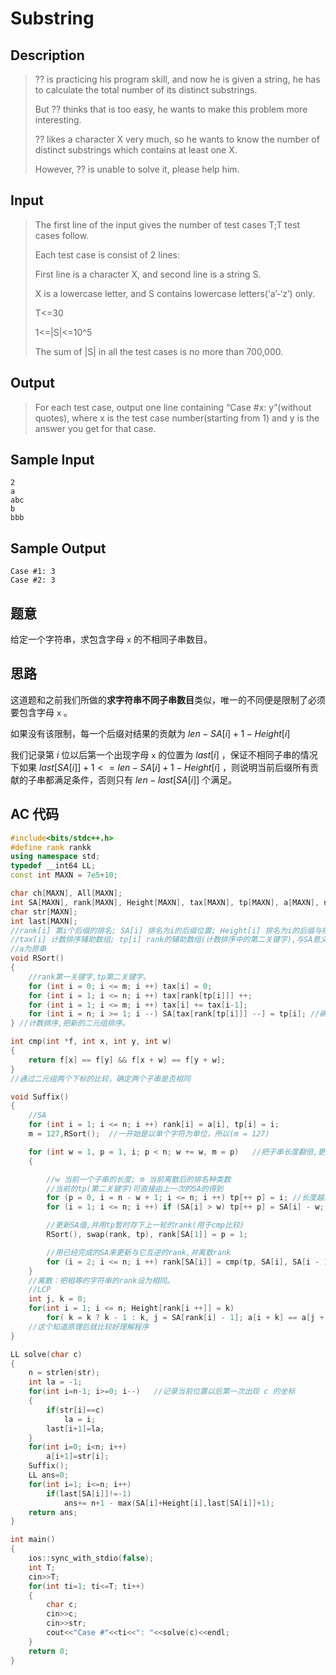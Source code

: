 # Substring

## **Description**

> ?? is practicing his program skill, and now he is given a string, he has to calculate the total number of its distinct substrings. 
>
> But ?? thinks that is too easy, he wants to make this problem more interesting. 
>
> ?? likes a character X very much, so he wants to know the number of distinct substrings which contains at least one X. 
>
> However, ?? is unable to solve it, please help him.



## **Input**

> The first line of the input gives the number of test cases T;T test cases follow. 
>
> Each test case is consist of 2 lines: 
>
> First line is a character X, and second line is a string S. 
>
> X is a lowercase letter, and S contains lowercase letters(‘a’-‘z’) only.
>
> T<=30 
>
> 1<=|S|<=10^5 
>
> The sum of |S| in all the test cases is no more than 700,000.



## **Output**

> For each test case, output one line containing “Case #x: y”(without quotes), where x is the test case number(starting from 1) and y is the answer you get for that case.



## **Sample Input**

    2 
    a 
    abc 
    b 
    bbb



## **Sample Output**

    Case #1: 3 
    Case #2: 3



## **题意**

给定一个字符串，求包含字母 `x` 的不相同子串数目。



## **思路**

这道题和之前我们所做的**求字符串不同子串数目**类似，唯一的不同便是限制了必须要包含字母 `x` 。

如果没有该限制，每一个后缀对结果的贡献为 $len-SA[i]+1-Height[i]$

我们记录第 $i$ 位以后第一个出现字母 `x` 的位置为 $last[i]$ ，保证不相同子串的情况下如果 $last[SA[i]]+1<=len-SA[i]+1-Height[i]$ ，则说明当前后缀所有贡献的子串都满足条件，否则只有 $len-last[SA[i]]$ 个满足。



## **AC 代码**

```cpp
#include<bits/stdc++.h>
#define rank rankk
using namespace std;
typedef __int64 LL;
const int MAXN = 7e5+10;

char ch[MAXN], All[MAXN];
int SA[MAXN], rank[MAXN], Height[MAXN], tax[MAXN], tp[MAXN], a[MAXN], n, m;
char str[MAXN];
int last[MAXN];
//rank[i] 第i个后缀的排名; SA[i] 排名为i的后缀位置; Height[i] 排名为i的后缀与排名为(i-1)的后缀的LCP
//tax[i] 计数排序辅助数组; tp[i] rank的辅助数组(计数排序中的第二关键字),与SA意义一样。
//a为原串
void RSort()
{
    //rank第一关键字,tp第二关键字。
    for (int i = 0; i <= m; i ++) tax[i] = 0;
    for (int i = 1; i <= n; i ++) tax[rank[tp[i]]] ++;
    for (int i = 1; i <= m; i ++) tax[i] += tax[i-1];
    for (int i = n; i >= 1; i --) SA[tax[rank[tp[i]]] --] = tp[i]; //确保满足第一关键字的同时，再满足第二关键字的要求
} //计数排序,把新的二元组排序。

int cmp(int *f, int x, int y, int w)
{
    return f[x] == f[y] && f[x + w] == f[y + w];
}
//通过二元组两个下标的比较，确定两个子串是否相同

void Suffix()
{
    //SA
    for (int i = 1; i <= n; i ++) rank[i] = a[i], tp[i] = i;
    m = 127,RSort();  //一开始是以单个字符为单位，所以(m = 127)

    for (int w = 1, p = 1, i; p < n; w += w, m = p)   //把子串长度翻倍,更新rank
    {

        //w 当前一个子串的长度; m 当前离散后的排名种类数
        //当前的tp(第二关键字)可直接由上一次的SA的得到
        for (p = 0, i = n - w + 1; i <= n; i ++) tp[++ p] = i; //长度越界,第二关键字为0
        for (i = 1; i <= n; i ++) if (SA[i] > w) tp[++ p] = SA[i] - w;

        //更新SA值,并用tp暂时存下上一轮的rank(用于cmp比较)
        RSort(), swap(rank, tp), rank[SA[1]] = p = 1;

        //用已经完成的SA来更新与它互逆的rank,并离散rank
        for (i = 2; i <= n; i ++) rank[SA[i]] = cmp(tp, SA[i], SA[i - 1], w) ? p : ++ p;
    }
    //离散：把相等的字符串的rank设为相同。
    //LCP
    int j, k = 0;
    for(int i = 1; i <= n; Height[rank[i ++]] = k)
        for( k = k ? k - 1 : k, j = SA[rank[i] - 1]; a[i + k] == a[j + k]; ++ k);
    //这个知道原理后就比较好理解程序
}

LL solve(char c)
{
    n = strlen(str);
    int la = -1;
    for(int i=n-1; i>=0; i--)   //记录当前位置以后第一次出现 c 的坐标
    {
        if(str[i]==c)
            la = i;
        last[i+1]=la;
    }
    for(int i=0; i<n; i++)
        a[i+1]=str[i];
    Suffix();
    LL ans=0;
    for(int i=1; i<=n; i++)
        if(last[SA[i]]!=-1)
            ans+= n+1 - max(SA[i]+Height[i],last[SA[i]]+1);
    return ans;
}

int main()
{
    ios::sync_with_stdio(false);
    int T;
    cin>>T;
    for(int ti=1; ti<=T; ti++)
    {
        char c;
        cin>>c;
        cin>>str;
        cout<<"Case #"<<ti<<": "<<solve(c)<<endl;
    }
    return 0;
}
```


